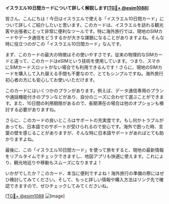 **イスラエル10日間カードについて詳しく解説します[[TG💪+ @esim1088](https://t.me/s/esim1088)]**

皆さん、こんにちは！今日はイスラエルで使える「イスラエル10日間カード」について詳しくご紹介したいと思います。このカードは、イスラエルを訪れる観光客や出張者にとって非常に便利なツールです。特に海外旅行では、現地のSIMカードやデータ通信をどうするかが大きな課題になることがありますよね。そんな時に役立つのがこの「イスラエル10日間カード」なんです。

まず、このカードの最大の特徴はその使いやすさです。従来の物理的なSIMカードと違って、このカードはeSIMという技術を使用しています。つまり、スマホにSIMカードスロットがない場合でも利用できるんです！さらに、現地のSIMカードを購入して入れ替える手間も不要なので、とてもシンプルですね。海外旅行初心者の方にも安心してお使いいただけます。

このカードにはいくつかのプランがあります。例えば、データ通信専用のプランや通話機能付きのプランなどがあり、自分のニーズに合わせて選ぶことができます。また、10日間の利用期限があるので、長期滞在の場合は他のオプションも検討する必要がありますね。

さらに、このカードの良いところはサポートの充実度です。もし何かトラブルがあっても、日本語でのサポートが受けられるので安心です。海外で困った時、言葉の壁を感じることがありますが、そんな時に日本語サポートがあればとても助かりますよね。

最後に、この「イスラエル10日間カード」を使って旅をすると、現地の最新情報をリアルタイムでチェックできますし、地図アプリも快適に使えます。これにより、観光地巡りや移動もスムーズになりますよ！

いかがでしたか？このカード、本当に便利ですよね！海外旅行の準備の際にはぜひ検討してみてください。そして、もっと詳しい情報や購入方法はリンク先で確認できますので、ぜひチェックしてみてくださいね。

[[TG💪+ @esim1088](https://t.me/s/esim1088) ![Image](https://i.postimg.cc/Y0z9fWf4/image.png)]
